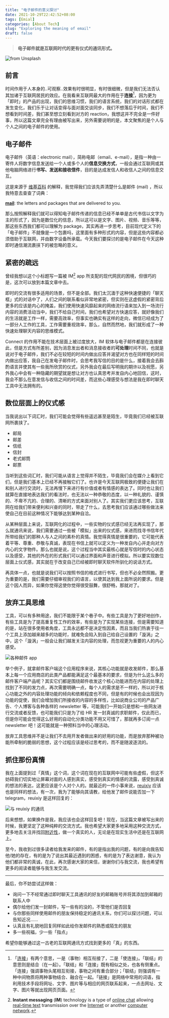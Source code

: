 ```yaml
---
title: "电子邮件的意义探讨"
date: 2021-10-29T22:42:52+08:00
tags: [Emial]
categories: [About Tech]
slug: "Exploring the meaning of email"
draft: false
---
```


> **电子邮件就是互联网时代的更有仪式的通讯形式。**

![](https://dawnblog-1300625500.cos.ap-guangzhou.myqcloud.com/images/202110292358736.jpg "from Unsplash")

## 前言

时间作用于人本身的..可观察..效果有时很明显，有时很细微，但是我们无法否认其加诸于互联网居民的效应。在我看来互联网最大的作用在于**连接**[^1]，因为更为「即时」的产品的出现，我们的思维习惯，我们的语言系统，我们的对话形式都在发生变化，我们乐于让对话变得与面对面交谈同步，我们不想落后于时间，我们不想看到时间差，我们甚至想立刻看到对方的 reaction，我想这并不完全是一件好事，所以这篇文章完全有理由被写出来，另外需要说明的是，本文聚焦的是个人与个人之间的电子邮件的使用。

## 电子邮件

电子邮件（英语：electronic mail），简称电邮（email、e-mail），是指一种由一寄件人将数字信息发送给一个人或多个人的**信息交换方式**，一般会通过互联网或其他电脑网络进行**书写、发送和接收信件**，目的是达成发信人和收信人之间的信息交互。

这是来源于 [维基百科](https://zh.wikipedia.org/wiki/%E7%94%B5%E5%AD%90%E9%82%AE%E4%BB%B6) 的解释，我觉得我们应该先弄清楚什么是邮件 (mail) ，所以我特意去查查了词典：

[**mail**](https://www.ldoceonline.com/dictionary/mail): the letters and packages that are delivered to you. 

那么按照解释我们就可以得知电子邮件传递的信息已经不单单是古代书信以文字为主的形式了，因为是数位化的信息，所以这可以是文字、图片、视频、音乐等等，那这些东西我们都可以理解为 package，其实再进一步思考，目前现代定义下的「电子邮件」不就像是一个包裹吗，这里面有多种形式的内容，但是这些内容都必须借助于互联网，并由数字设备所承载。今天我们要探讨的是电子邮件在今天这种即时通信潮流裹挟下的被忽略的意义。

## 紧密的疏远
曾经我想以这个小标题写一篇被 IM[^2] app 所支配的现代网民的困境，但很巧的是，这次可以放到本篇文章中去。

即时的交流有很多适用的场景，但不是全部。我们太沉湎于这种快速便捷的「聊天框」式的对话中了，人们之间的联系看似非常地紧密，但实则在这虚假的紧密背后更多的应该是内心的掩盖，我们使用快速风靡起来的网络流行语来加入到一场流行内容的消费活动当中，我们不给自己时间，我们也希望对方快速应答，就好像我们的生活就是工作一样，需要高效率，但事实也确实有这样的走向，微信已经成为了一部分人工作的工具，工作需要重视效率，那么，自然而然地，我们就形成了一种快速处理聊天内容的思维模式。

Connect 的作用不能在技术层面上被过度放大，IM 软体与电子邮件都是在连接彼此，但是方式有所差别，因为消息发出者和消息接收者的**可处理**时间不同，也就是说对于电子邮件，我们不必在较短的时间内做出应答并渴望对方也在同样短的时间内做出应答，我自己在发电子邮件时，会思考我写信的目的是什么，接着我会去斟酌语言并使其有一些我所欣赏的仪式，另外我会在最后写明我的期许以及祝愿，另外我心中会有一种隐藏的期望就是想让对方也认真思考并发自内心地回信，这时，我会不那么在意发信与收信之间的时间差，而这些心理感受与想法是我在即时聊天工具中无法拥有的。

## 数位层面上的仪式感

当我说出以下词汇时，我们可能会觉得有些遥远甚至是陌生，毕竟我们已经被互联网所裹挟了。

- 邮局
- 邮差
- 信纸
- 信封
- 老式邮筒
- 邮票

当听到这些词汇时，我们可能从语言上觉得并不陌生，毕竟我们会在媒介上看到它们，但是我们基本上已经不再接触它们了。也许是今天互联网极致的便捷让我们在和别人进行交流时，无法再慢下来进行有价值或者有情感的表达了。同时也让我们就算在直接地表达我们的看法时，也无法以一种恭敬的态度，以一种礼貌的、谨慎的、不卑不亢的、合理的、清晰的方式来面对别人了。其实我们更应该思考，互联网在给我们带来便利和兴奋的同时，带走了什么，去思考我们应该通过哪些做法来使自己在目前这种情况下能够达到某种自洽。

从某种层面上来说，互联网化的过程中，一些实物的仪式感已经无法再实现了，那么就通讯来说，我们需要通过一些被「模拟」出来的仪式感，来进而找寻书信年代所带给我们的那种人与人之间的素朴的真情。我觉得真情是很重要的，它可能代表着平等、尊重、恭敬与真诚，表现在书信上就可以定义为一种发自内心并走向对方内心的文字物件。那么也就是说，这个过程当中其实最核心就是写信时的内心状态以及感受，其他的外在的形式我们可以通过界面和声音进行模拟。所以要实现数位层面上仪式感，其实就在于改变自己已经被即时聊天软件所驯化的说话方式。

再具体一点，也就是说我们可以按照书信的格式进行书写，但也不必全然照搬。更为重要的是，我们需要仔细审视我们的语言，以使其达到我上面所说的要求。但是这个因人而异，如果你觉得这使你觉得很受鼓舞，很舒畅，那就对了。

## 放弃工具思维

工具，可以有多种用途，我们不能限于某个巷子中。有些工具是为了更好地创作，有些工具是为了提高重复性工作的效率，有些是为了实现某些连接，但是需要知道的是，站在很多使用者角度，工具永远都不是决定性因素，而且当我们热衷于往一个工具上添加越来越多的功能时，就难免会陷入到自己给自己设置的「漩涡」之中，这个「漩涡」一般会让我们越发关注内容的处理，而忽视更为重要的人的内心感受。

![](https://dawnblog-1300625500.cos.ap-guangzhou.myqcloud.com/images/202110292352529.png "各种邮件 app")

举个例子，就拿邮件客户端这个应用程序来说，其核心功能就是收发邮件，那么基本上每一个应用商店的此类产品都能满足这个最基本的要求，但是为什么这么多的邮件客户端产品呢？其实它们都是围绕邮件收发这个核心功能进而在内容的处理上找到了不同的发力点，再次需要明确一点，每个人的需求是不一样的，所以对于核心功能之外的内容处理功能的倾向和依赖程度也不同，但是有的时候也会出现因为功能的促使，我们会增加我们所接收的内容的多样性，比如说商业公司的产品广告、个人博客与各种各样的 newsletter 等，可能我们一开始只是想和一些网友进行交流或者反馈，也可能我们只是为了给 HR 发一封真诚的求职邮件，仅此而已，但是你可能会觉得这么好用的自动化分类功能不用又可惜了，那就再多订阅一点 newsletter 吧！这可能就是一种预料当中的心理活动。

放弃工具思维并不是让我们不去用开发者做出来的好用的功能，而是放弃那种被功能所牵制的脆弱的思想，这个过程应该是经过思考的，而不是随波逐流的。

## 抓住那份真情

我在上面提到过「真情」这个词，这个词在现在的互联网中可能有些虚假，但这不妨碍我们切实地让屏幕对面的人感到真实，感受到真实的情感的流露，感受到真诚的想法的表达，这更应该是个人对个人的。就最近的一件小事来说，[reuixiy](https://io-oi.me/about/) 应该也是同样的想法，有一次，我为了能够向其请教，给他发了邮件说能否加一下 telegram，reuixiy 是这样回复的：

![](https://dawnblog-1300625500.cos.ap-guangzhou.myqcloud.com/images/202110292352273.png "与 reuixiy 的通讯")

后来想想，如果换作是我，我应该也会这样回复吧！现在，当这篇文章被写出来的时候，我更坚定了这种纯粹的交流方式。我也希望大家更多地采用这种交流方式，更多地去关注并找回[附近性](https://www.surplusvalue.club/community)，做一个真实的人，无论是在现实生活中还是在互联网上。

至今，我收到过很多读者给我发来的邮件，有的是指出我的问题，有的是向我告知他/她的存在，有的是为了说出其最近遇到的困惑，有的是为了表达谢意，我认为他们都非常的真诚，在此，再次感谢大家的来信，谢谢你们与我交流，我也希望有更多的阅读者能够与我生发交流。

---

最后，你不妨尝试这样做：

- 询问一下不经常通过即时聊天工具通讯的好友的邮箱账号并将其添加到邮箱的联系人中
- 偶尔给他们发一封邮件，写一些有的没的，不管他们是否回复
- 与你那些同样使用邮件的朋友保持稳定的通讯关系，你们可以探讨问题，可以告知近况……
- 认真且有礼貌地回复同样如此给你发邮件的熟悉或陌生的朋友
- 多一些祝福，少一些「指点」

希望你能够通过这一古老的互联网通讯方式找到更多的「真」的东西。



[^1]: 「[连接](http://www.chinabianjiao.com/info-100041.html)」有两个意思，一是（事物）相互衔接了，二是「使连接」。「联结」的意思则是结合（在一起）。「联结」和「连接」既有相似之处，也各有侧重点。「连接」强调事物头尾相互衔接，事物之间有重合部分；「联结」则强调有一种中间物质将两种事物结合、融合在一起。「链接」是网络中常用的词语，指利用技术手段将网址、文字、图片等与相应的网页联系起来，一点击网址、文字、图片等就出现网页页面。
[^2]:**Instant messaging** (**IM**) technology is a type of [online chat](https://en.wikipedia.org/wiki/Online_chat) allowing [real-time text](https://en.wikipedia.org/wiki/Real-time_text) transmission over the [Internet](https://en.wikipedia.org/wiki/Internet) or another [computer network](https://en.wikipedia.org/wiki/Computer_network).
